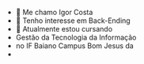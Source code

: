 - 👋 Me chamo Igor Costa
- 👀 Tenho interesse em Back-Ending 
- 🌱 Atualmente estou cursando
-    Gestão da Tecnologia da Informação
-    no IF Baiano Campus Bom Jesus da
-    

